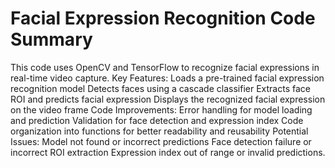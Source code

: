 # Facial Expression Recognition Code Summary

This code uses OpenCV and TensorFlow to recognize facial expressions in real-time video capture.
Key Features:
Loads a pre-trained facial expression recognition model
Detects faces using a cascade classifier
Extracts face ROI and predicts facial expression
Displays the recognized facial expression on the video frame
Code Improvements:
Error handling for model loading and prediction
Validation for face detection and expression index
Code organization into functions for better readability and reusability
Potential Issues:
Model not found or incorrect predictions
Face detection failure or incorrect ROI extraction
Expression index out of range or invalid predictions.
